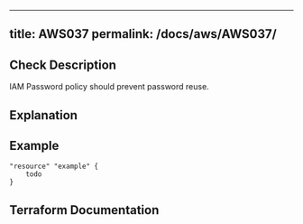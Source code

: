 
---
title: AWS037
permalink: /docs/aws/AWS037/
---


## Check Description

IAM Password policy should prevent password reuse.

## Explanation

## Example

```
"resource" "example" {
	todo
}
```

## Terraform Documentation
